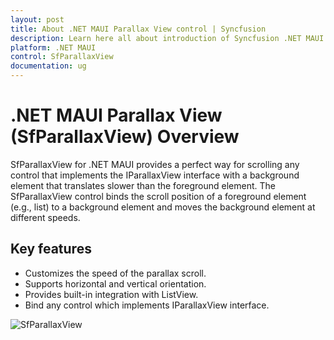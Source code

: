 ```yaml
---
layout: post
title: About .NET MAUI Parallax View control | Syncfusion
description: Learn here all about introduction of Syncfusion .NET MAUI Parallax View (SfParallaxView) control, its elements and more.
platform: .NET MAUI
control: SfParallaxView
documentation: ug
---
```


# .NET MAUI Parallax View (SfParallaxView) Overview

SfParallaxView for .NET MAUI provides a perfect way for scrolling any control that implements the IParallaxView interface with a background element that translates slower than the foreground element. The SfParallaxView control binds the scroll position of a foreground element (e.g., list) to a background element and moves the background element at different speeds.

## Key features

* Customizes the speed of the parallax scroll.
* Supports horizontal and vertical orientation.
* Provides built-in integration with ListView.
* Bind any control which implements IParallaxView interface.

![SfParallaxView]()